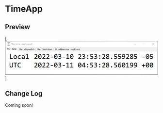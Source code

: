 # TimeApp

## Preview

[![TimeApp](https://raw.githubusercontent.com/AndrewRathbun/ericzimmerman.github.io/master/documentation/TimeApp/Pictures/TimeApp_61H1FjrcES.gif)]

## Change Log

Coming soon!

